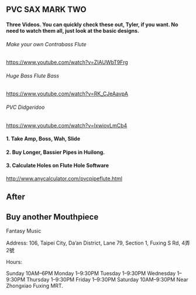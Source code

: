 ## PVC SAX MARK TWO

#### Three Videos. You can quickly check these out, Tyler, if you want. No need to watch them all, just look at the basic designs.  

###### Make your own Contrabass Flute

https://www.youtube.com/watch?v=ZIAUWbT9Frg

###### Huge Bass Flute Bass

https://www.youtube.com/watch?v=RK_CJeAavpA

###### PVC Didgeridoo

https://www.youtube.com/watch?v=IxwiovLmCb4



#### 1. Take Amp, Boss, Wah, Slide

#### 2. Buy Longer, Bassier Pipes in Huilong. 

#### 3. Calculate Holes on Flute Hole Software  

http://www.anycalculator.com/pvcpipeflute.html

## After

## Buy another Mouthpiece

Fantasy Music

Address: 106, Taipei City, Da’an District, Lane 79, Section 1, Fuxing S Rd, 4弄2號

Hours:

Sunday	10AM–6PM
Monday	1–9:30PM
Tuesday	1–9:30PM
Wednesday	1–9:30PM
Thursday	1–9:30PM
Friday	1–9:30PM
Saturday	10AM–9:30PM
Near Zhongxiao Fuxing MRT.

